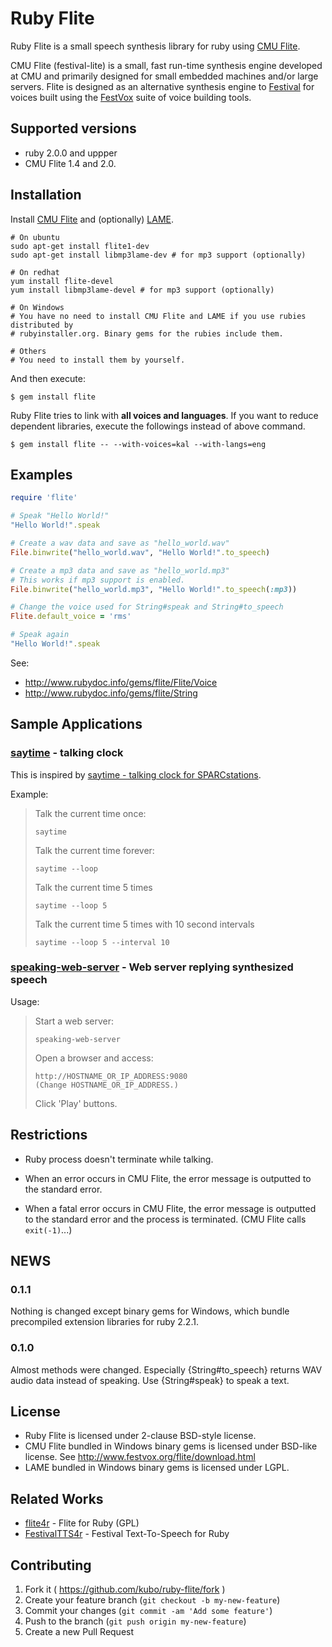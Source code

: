 # Ruby Flite

Ruby Flite is a small speech synthesis library for ruby using [CMU Flite](http://cmuflite.org).

CMU Flite (festival-lite) is a small, fast run-time synthesis engine developed
at CMU and primarily designed for small embedded machines and/or large
servers. Flite is designed as an alternative synthesis engine to [Festival](http://festvox.org/festival) for
voices built using the [FestVox](http://festvox.org/) suite of voice building tools. 

## Supported versions

* ruby 2.0.0 and uppper
* CMU Flite 1.4 and 2.0.

## Installation

Install [CMU Flite](http://cmuflite.org) and (optionally) [LAME](http://lame.sourceforge.net/).

```shell
# On ubuntu
sudo apt-get install flite1-dev
sudo apt-get install libmp3lame-dev # for mp3 support (optionally)

# On redhat
yum install flite-devel
yum install libmp3lame-devel # for mp3 support (optionally)

# On Windows
# You have no need to install CMU Flite and LAME if you use rubies distributed by
# rubyinstaller.org. Binary gems for the rubies include them.

# Others
# You need to install them by yourself.
```

And then execute:

    $ gem install flite

Ruby Flite tries to link with **all voices and languages**.
If you want to reduce dependent libraries, execute the followings
instead of above command.

    $ gem install flite -- --with-voices=kal --with-langs=eng

## Examples

```ruby
require 'flite'

# Speak "Hello World!"
"Hello World!".speak

# Create a wav data and save as "hello_world.wav"
File.binwrite("hello_world.wav", "Hello World!".to_speech)

# Create a mp3 data and save as "hello_world.mp3"
# This works if mp3 support is enabled.
File.binwrite("hello_world.mp3", "Hello World!".to_speech(:mp3))

# Change the voice used for String#speak and String#to_speech
Flite.default_voice = 'rms'

# Speak again
"Hello World!".speak
```

See:

* http://www.rubydoc.info/gems/flite/Flite/Voice
* http://www.rubydoc.info/gems/flite/String

## Sample Applications

### [saytime](https://github.com/kubo/ruby-flite/blob/master/bin/saytime) - talking clock

This is inspired by [saytime - talking clock for SPARCstations](http://acme.com/software/saytime/).

Example:

> Talk the current time once:
>
> ```shell
> saytime
> ```
>
> Talk the current time forever:
>
> ```shell
> saytime --loop
> ```
>
> Talk the current time 5 times
>
> ```shell
> saytime --loop 5
> ```
>
> Talk the current time 5 times with 10 second intervals
>
> ```shell
> saytime --loop 5 --interval 10
> ```

### [speaking-web-server](https://github.com/kubo/ruby-flite/blob/master/bin/speaking-web-server) - Web server replying synthesized speech

Usage:

> Start a web server:
> 
> ```shell
> speaking-web-server
> ```
>
> Open a browser and access:
>
>     http://HOSTNAME_OR_IP_ADDRESS:9080
>     (Change HOSTNAME_OR_IP_ADDRESS.)
>
> Click 'Play' buttons.

## Restrictions

* Ruby process doesn't terminate while talking.

* When an error occurs in CMU Flite, the error message is outputted to
  the standard error.

* When a fatal error occurs in CMU Flite, the error message is outputted to
  the standard error and the process is terminated. (CMU Flite calls `exit(-1)`...)

## NEWS

### 0.1.1

Nothing is changed except binary gems for Windows, which bundle precompiled
extension libraries for ruby 2.2.1.

### 0.1.0

Almost methods were changed. Especially {String#to_speech} returns WAV
audio data instead of speaking. Use {String#speak} to speak a text.

## License

* Ruby Flite is licensed under 2-clause BSD-style license.
* CMU Flite bundled in Windows binary gems is licensed under BSD-like license.
  See http://www.festvox.org/flite/download.html
* LAME bundled in Windows binary gems is licensed under LGPL.

## Related Works

* [flite4r](http://www.rubydoc.info/gems/flite4r/) - Flite for Ruby (GPL)
* [FestivalTTS4r](https://github.com/spejman/festivaltts4r) - Festival Text-To-Speech for Ruby
 
## Contributing

1. Fork it ( https://github.com/kubo/ruby-flite/fork )
2. Create your feature branch (`git checkout -b my-new-feature`)
3. Commit your changes (`git commit -am 'Add some feature'`)
4. Push to the branch (`git push origin my-new-feature`)
5. Create a new Pull Request
